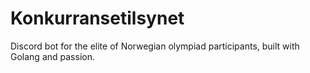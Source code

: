 # Konkurransetilsynet
Discord bot for the elite of Norwegian olympiad participants, built with Golang and passion.
